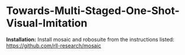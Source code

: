 # Towards-Multi-Staged-One-Shot-Visual-Imitation

**Installation:**
Install mosaic and robosuite from the instructions listed: https://github.com/rll-research/mosaic
